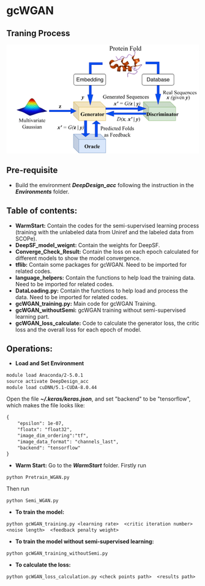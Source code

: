 # gcWGAN

## Traning Process
![Training-Process](Training-Process.png)

## Pre-requisite
* Build the environment ***DeepDesign_acc*** following the instruction in the ***Environments*** folder.

## Table of contents:
* **WarmStart:** Contain the codes for the semi-supervised learning process (training with the unlabeled data from Uniref and the labeled data from SCOPe).
* **DeepSF_model_weignt:** Contain the weights for DeepSF.
* **Converge_Check_Result:** Contain the loss on each epoch calculated for different models to show the model convergence.
* **tflib:** Contain some packages for gcWGAN. Need to be imported for related codes.
* **language_helpers:** Contain the functions to help load the training data. Need to be imported for related codes.
* **DataLoading.py:** Contain the functions to help load and process the data. Need to be imported for related codes.
* **gcWGAN_training.py:** Main code for gcWGAN Training.
* **gcWGAN_withoutSemi:** gcWGAN training without semi-supervised learning part.
* **gcWGAN_loss_calculate:** Code to calculate the generator loss, the critic loss and the overall loss for each epoch of model.

## Operations:
* **Load and Set Environment**
```
module load Anaconda/2-5.0.1
source activate DeepDesign_acc
module load cuDNN/5.1-CUDA-8.0.44
```
Open the file ***~/.keras/keras.json***, and set "backend" to be "tensorflow", which makes the file looks like:
```
{
    "epsilon": 1e-07,
    "floatx": "float32",
    "image_dim_ordering":"tf",
    "image_data_format": "channels_last",
    "backend": "tensorflow"
}
```
* **Warm Start:** Go to the ***WarmStart*** folder. Firstly run 
```
python Pretrain_WGAN.py  
```
Then run
```
python Semi_WGAN.py  
```
* **To train the model:**
```
python gcWGAN_training.py <learning rate>  <critic iteration number>  <noise length>  <feedback penalty weight>
```
* **To train the model without semi-supervised learning:**
```
python gcWGAN_training_withoutSemi.py 
```
* **To calculate the loss:**
```
python gcWGAN_loss_calculation.py <check points path>  <results path>
```
